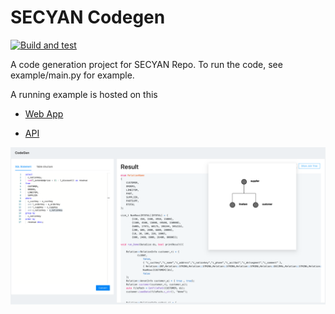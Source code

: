 # SECYAN Codegen

[![Build and test](https://github.com/sirily11/SECYAN-GEN/actions/workflows/test.yml/badge.svg)](https://github.com/sirily11/SECYAN-GEN/actions/workflows/test.yml)

A code generation project for SECYAN Repo. To run the code, see example/main.py for example.

A running example is hosted on this 

- [Web App](https://sirily11.github.io/SECYAN-GEN/)

- [API](https://cwvf54ckb6.execute-api.ap-east-1.amazonaws.com/dev)

![example](images/image1.png)